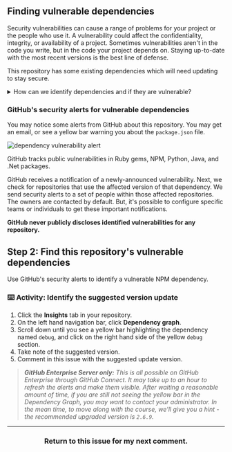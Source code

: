 ## Finding vulnerable dependencies

Security vulnerabilities can cause a range of problems for your project or the people who use it.  A vulnerability could affect the confidentiality, integrity, or availability of a project.  Sometimes vulnerabilities aren't in the code you write, but in the code your project depends on. Staying up-to-date with the most recent versions is the best line of defense.

This repository has some existing dependencies which will need updating to stay secure.

<details>
  <summary>How can we identify dependencies and if they are vulnerable?</summary>
  <hr>

This repository is a Node.js project utilizing NPM. Because of that, the `package.json` defines this repository's dependencies.  For our time together, we'll be focusing on these JavaScript dependencies. Keep in mind that different programming languages may have different dependency files. You might work with a `Gemfile`, `Gemfile.lock`, `*.gemspec`, `requirements.txt`, `pipfile.lock`, or other files.

How can we know these dependencies are secure? It's not always easy, but GitHub is watching out.

  <hr>
</details>

### GitHub's security alerts for vulnerable dependencies

You may notice some alerts from GitHub about this repository. You may get an email, or see a yellow bar warning you about the `package.json` file.

![dependency vulnerability alert](https://user-images.githubusercontent.com/9906718/46882979-c275b680-ce50-11e8-9f47-2081daf20b98.png)

GitHub tracks public vulnerabilities in Ruby gems, NPM, Python, Java, and .Net packages.

GitHub receives a notification of a newly-announced vulnerability. Next, we check for repositories that use the affected version of that dependency. We send security alerts to a set of people within those affected repositories. The owners are contacted by default. But, it's possible to configure specific teams or individuals to get these important notifications.

**GitHub never publicly discloses identified vulnerabilities for any repository.**

## Step 2: Find this repository's vulnerable dependencies

Use GitHub's security alerts to identify a vulnerable NPM dependency.

### :keyboard: Activity: Identify the suggested version update

1. Click the **Insights** tab in your repository.
2. On the left hand navigation bar, click **Dependency graph**.
3. Scroll down until you see a yellow bar highlighting the dependency named `debug`, and click on the right hand side of the yellow `debug` section.
4. Take note of the suggested version.
5. Comment in this issue with the suggested update version.


> _**GitHub Enterprise Server only:** This is all possible on GitHub Enterprise through GitHub Connect. It may take up to an hour to refresh the alerts and make them visible. After waiting a reasonable amount of time, if you are still not seeing the yellow bar in the Dependency Graph, you may want to contact your administrator. In the mean time, to move along with the course, we'll give you a hint - the recommended upgraded version is `2.6.9`._

<hr>
<h3 align="center">Return to this issue for my next comment.</h3>
